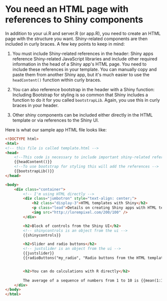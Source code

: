 # You need an HTML page with references to Shiny components

In addition to your ui.R and server.R (or app.R), you need to create an HTML page with the structure you want. Shiny-related components are then included in curly braces. A few key points to keep in mind:

1. You must include Shiny-related references in the header: Shiny apps reference Shiny-related JavaScript libraries and include other required information in the head of a Shiny app's HTML page. You need to include these references in your template. You can manually copy and paste them from another Shiny app, but it's much easier to use the `headContent()` function within curly braces.

2. You can also reference bootstrap in the header with a Shiny function: Including Bootstrap for styling is so common that Shiny includes a function to do it for you called `bootstrapLib`. Again, you use this in curly braces in your header.

3. Other shiny components can be included either directly in the HTML template or via references to the Shiny UI.

Here is what our sample app HTML file looks like:

```html
<!DOCTYPE html>
<html>
<!-- this file is called template.html -->
<head>
    <!--This code is necessary to include important shiny-related references -->
    {{headContent()}}
    <!--To use bootstrap for styling this will add the references -->
    {{bootstrapLib()}}
</head>

<body>
    <div class="container">
        <!-- I'm using HTML directly -->
        <div class="jumbotron" style="text-align: center;">
            <h2 class="display-3">HTML templates with Shiny</h2>
            <p class="lead">Details on creating Shiny apps with HTML templates. And a random photo</p>
            <img src="http://lorempixel.com/200/100" />
        </div>

        <h2>Block of controls from the Shiny UI</h2> 
        <!-- shinycontrols is an object from the ui -->
        {{shinycontrols}}

        <h2>Slider and radio buttons</h2>
        <!-- justslider is an object from the ui -->
        {{justslider}}
        {{radioButtons("my_radio", "Radio buttons from the HTML template", c("A", "B", "C"), "C")}}


        <h2>You can do calculations with R directly</h2>
        
        The average of a sequence of numbers from 1 to 10 is {{mean(1:10)}}!
    </div>
</body>
</html>
```